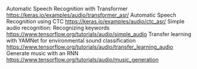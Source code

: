 Automatic Speech Recognition with Transformer
https://keras.io/examples/audio/transformer_asr/
Automatic Speech Recognition using CTC
https://keras.io/examples/audio/ctc_asr/
Simple audio recognition: Recognizing keywords
https://www.tensorflow.org/tutorials/audio/simple_audio
Transfer learning with YAMNet for environmental sound classification
https://www.tensorflow.org/tutorials/audio/transfer_learning_audio
Generate music with an RNN
https://www.tensorflow.org/tutorials/audio/music_generation


